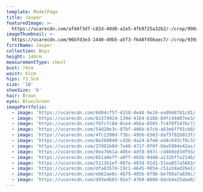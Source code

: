 ```yaml
---
template: ModelPage
title: Jasper
featuredImage: >-
  https://ucarecdn.com/afd4f3d7-c82d-40d0-a1e5-4fb9725a32b2/-/crop/990x446/3,0/-/preview/
imageThumbnail: >-
  https://ucarecdn.com/96bfd3e3-1440-49b5-a5f3-f648f456aec7/-/crop/939x1373/337,175/-/preview/
firstName: Jasper
collection: Boys
height: 144cm
measurementType: chest
bust: 74cm
waist: 61cm
hips: 72.5cm
size: '10'
shoeSize: '6'
hair: Brown
eyes: Blue/Green
imagePortfolio:
  - image: 'https://ucarecdn.com/6604cf5f-d158-4e44-9e24-ea0948781c81/'
  - image: 'https://ucarecdn.com/81374924-134d-4164-b16b-84fc94d07ee3/'
  - image: 'https://ucarecdn.com/f6fc7c84-0ce4-4bba-8565-fc4f8f547bc7/'
  - image: 'https://ucarecdn.com/54d20e3c-07bf-406b-b7cb-a83e6ff91cb8/'
  - image: 'https://ucarecdn.com/4fc1390d-f3bc-495b-b563-daf5f82b013f/'
  - image: 'https://ucarecdn.com/0e260040-cd3b-4a24-b7e8-ed4c693cf8c3/'
  - image: 'https://ucarecdn.com/37d01b0d-7a46-471f-9f0f-bbe5904e42ec/'
  - image: 'https://ucarecdn.com/0ea7661a-405e-4df8-897c-cd468ed3df93/'
  - image: 'https://ucarecdn.com/6b1a0eff-a8ff-4b5b-9dd8-a132bffa2146/'
  - image: 'https://ucarecdn.com/5113b1ef-907e-483d-91d1-51ea057a5663/'
  - image: 'https://ucarecdn.com/dfa83574-19c1-4645-9054-c51a34ad26e1/'
  - image: 'https://ucarecdn.com/eb62ae8c-4b79-485b-8f9b-be708afa836c/'
  - image: 'https://ucarecdn.com/d93e4b03-92e7-4769-8860-8dcb4e25dae8/'
---
```


